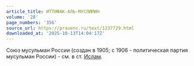 ```yaml
---
article_title: ИТТИФАК-АЛЬ-МУСЛИМИН
volume: '28'
page_numbers: '356'
source_url: https://pravenc.ru/text/1237729.html
downloaded_at: '2025-10-13T14:04:17Z'
---
```


Союз мусульман России (создан в 1905; с 1906 - политическая партия мусульман России) - см. в ст. [Ислам](https://pravenc.ru/text/Ислам.html).
